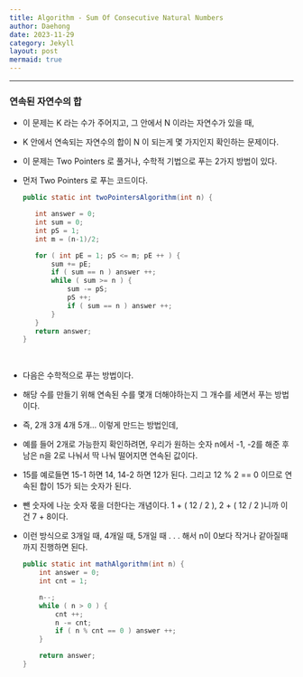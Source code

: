 ```yaml
---
title: Algorithm - Sum Of Consecutive Natural Numbers
author: Daehong
date: 2023-11-29
category: Jekyll
layout: post
mermaid: true
---
```


<hr>

### 연속된 자연수의 합

 - 이 문제는 K 라는 수가 주어지고, 그 안에서 N 이라는 자연수가 있을 때,
 
 - K 안에서 연속되는 자연수의 합이 N 이 되는게 몇 가지인지 확인하는 문제이다.
 
 - 이 문제는 Two Pointers 로 풀거나, 수학적 기법으로 푸는 2가지 방법이 있다.
 
 - 먼저 Two Pointers 로 푸는 코드이다.
 
	 ```java
	 public static int twoPointersAlgorithm(int n) {

        int answer = 0;
        int sum = 0;
        int pS = 1;
        int m = (n-1)/2;

        for ( int pE = 1; pS <= m; pE ++ ) {
            sum += pE;
            if ( sum == n ) answer ++;
            while ( sum >= n ) {
                sum -= pS;
                pS ++;
                if ( sum == n ) answer ++;
            }
        }
        return answer;
    }
	 ```

 <br>	
	
 - 다음은 수학적으로 푸는 방법이다.
 
 - 해당 수를 만들기 위해 연속된 수를 몇개 더해야하는지 그 개수를 세면서 푸는 방법이다.
 
 - 즉, 2개 3개 4개 5개... 이렇게 만드는 방법인데,
 
 - 예를 들어 2개로 가능한지 확인하려면, 우리가 원하는 숫자 n에서 -1, -2를 해준 후 남은 n을 2로 나눠서 딱 나눠 떨어지면 연속된 값이다.
 
 - 15를 예로들면 15-1 하면 14, 14-2 하면 12가 된다. 그리고 12 % 2 == 0 이므로 연속된 합이 15가 되는 숫자가 된다.
 
 - 뺀 숫자에 나눈 숫자 몫을 더한다는 개념이다. 1 + ( 12 / 2 ), 2 + ( 12 / 2 )니까 이건 7 + 8이다.
 
 - 이런 방식으로 3개일 때, 4개일 때, 5개일 때 . . . 해서 n이 0보다 작거나 같아질때까지 진행하면 된다.
 
	```java
	public static int mathAlgorithm(int n) {
        int answer = 0;
        int cnt = 1;

        n--;
        while ( n > 0 ) {
            cnt ++;
            n -= cnt;
            if ( n % cnt == 0 ) answer ++;
        }

        return answer;
    }
	```
 


<br>
<br>
<br>
<br>
<br>